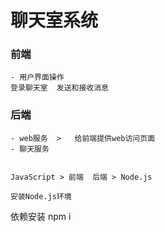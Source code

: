 # 聊天室系统


### 前端

    - 用户界面操作
    登录聊天室  发送和接收消息

### 后端

    - web服务  >   给前端提供web访问页面
    - 聊天服务
    

    JavaScript > 前端  后端 > Node.js
    
    安装Node.js环境

依赖安装 npm i
